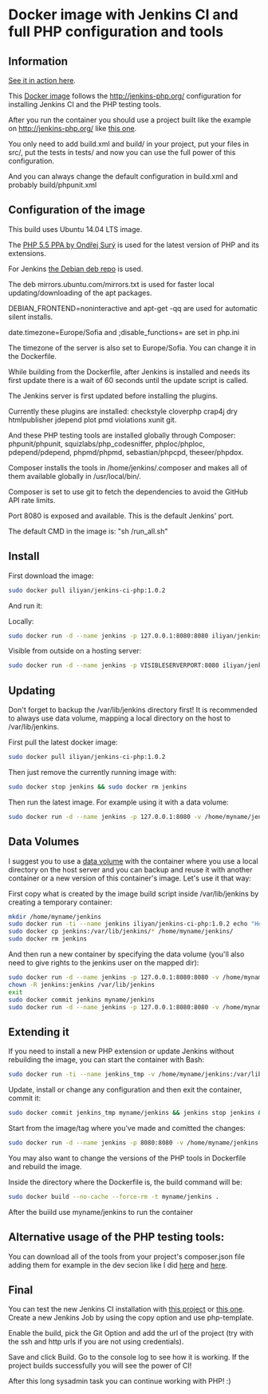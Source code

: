 Docker image with Jenkins CI and full PHP configuration and tools
===

Information
---

[See it in action here](http://jenkins.iliyan-trifonov.com/ "Jenkins CI PHP on iliyan-trifonov.com").

This [Docker image](https://registry.hub.docker.com/u/iliyan/jenkins-ci-php/ "Docker Jenkins CI PHP")
follows the http://jenkins-php.org/ configuration for installing Jenkins CI and the PHP testing tools.

After you run the container you should use a project built like the example on http://jenkins-php.org/
like [this one](http://gitlab.iliyan-trifonov.com/behat-tests/mvc-bdd-tdd/tree/master "mvc-bdd-tdd").

You only need to add build.xml and build/ in your project, put your files in src/, put the tests in tests/ 
and now you can use the full power of this configuration.

And you can always change the default configuration
in build.xml and probably build/phpunit.xml

Configuration of the image
---

This build uses Ubuntu 14.04 LTS image.

The [PHP 5.5 PPA by Ondřej Surý](https://launchpad.net/~ondrej/+archive/ubuntu/php5 "PPA for PHP 5.5") 
is used for the latest version of PHP and its extensions.

For Jenkins [the Debian deb repo](http://pkg.jenkins-ci.org/debian "Jenkins Deb Repo") is used.

The deb mirrors.ubuntu.com/mirrors.txt is used for faster local updating/downloading of the apt packages.

DEBIAN_FRONTEND=noninteractive and apt-get -qq are used for automatic silent installs.

date.timezone=Europe/Sofia and ;disable_functions= are set in php.ini

The timezone of the server is also set to Europe/Sofia. You can change it in the Dockerfile.

While building from the Dockerfile, after Jenkins is installed and needs its first update there is a wait of 60 seconds 
until the update script is called. 

The Jenkins server is first updated before installing the plugins.

Currently these plugins are installed: checkstyle cloverphp crap4j dry htmlpublisher jdepend plot pmd violations xunit git.

And these PHP testing tools are installed globally through Composer:
phpunit/phpunit, squizlabs/php_codesniffer, phploc/phploc, pdepend/pdepend, phpmd/phpmd, sebastian/phpcpd, theseer/phpdox.

Composer installs the tools in /home/jenkins/.composer and makes all of them available globally in /usr/local/bin/.

Composer is set to use git to fetch the dependencies to avoid the GitHub API rate limits.

Port 8080 is exposed and available. This is the default Jenkins' port.

The default CMD in the image is: "sh /run_all.sh"

Install
---

First download the image:

```bash
sudo docker pull iliyan/jenkins-ci-php:1.0.2
```

And run it:

Locally:

```bash
sudo docker run -d --name jenkins -p 127.0.0.1:8080:8080 iliyan/jenkins-ci-php:1.0.2
```

Visible from outside on a hosting server:

```bash
sudo docker run -d --name jenkins -p VISIBLESERVERPORT:8080 iliyan/jenkins-ci-php:1.0.2
```

Updating
---

Don't forget to backup the /var/lib/jenkins directory first!
It is recommended to always use data volume, mapping a local directory on the host to /var/lib/jenkins. 

First pull the latest docker image:

```bash
sudo docker pull iliyan/jenkins-ci-php:1.0.2
```

Then just remove the currently running image with:

```bash
sudo docker stop jenkins && sudo docker rm jenkins
```

Then run the latest image. For example using it with a data volume:

```bash
sudo docker run -d --name jenkins -p 127.0.0.1:8080 -v /home/myname/jenkins:/var/lib/jenkins iliyan/jenkins-ci-php:1.0.2
```

Data Volumes
---

I suggest you to use a [data volume](https://docs.docker.com/userguide/dockervolumes/ "Docker Data Volumes") 
with the container where you use a local directory on the host server and you can backup and reuse it with another 
container or a new version of this container's image.
Let's use it that way:

First copy what is created by the image build script inside /var/lib/jenkins by creating a temporary container:

```bash
mkdir /home/myname/jenkins
sudo docker run -ti --name jenkins iliyan/jenkins-ci-php:1.0.2 echo "Hello, Docker"
sudo docker cp jenkins:/var/lib/jenkins/* /home/myname/jenkins/
sudo docker rm jenkins
```

And then run a new container by specifying the data volume (you'll also need to give rights to the jenkins user on the mapped dir):

```bash
sudo docker run -d --name jenkins -p 127.0.0.1:8080:8080 -v /home/myname/jenkins:/var/lib/jenkins iliyan/jenkins-ci-php:1.0.2 bash
chown -R jenkins:jenkins /var/lib/jenkins
exit
sudo docker commit jenkins myname/jenkins
sudo docker run -d --name jenkins -p 127.0.0.1:8080:8080 -v /home/myname/jenkins:/var/lib/jenkins myname/jenkins sh /run_all.sh 
```

Extending it
---

If you need to install a new PHP extension or update Jenkins without rebuilding the image, you can start the container with Bash:

```bash
sudo docker run -ti --name jenkins_tmp -v /home/myname/jenkins:/var/lib/jenkins iliyan/jenkins-ci-php:1.0.2 bash
```

Update, install or change any configuration and then exit the container, commit it:

```bash
sudo docker commit jenkins_tmp myname/jenkins && jenkins stop jenkins && jenkins rm jenkins jenkins_tmp
```

Start from the image/tag where you've made and comitted the changes:

```bash
sudo docker run -d --name jenkins -p 8080:8080 -v /home/myname/jenkins:/var/lib/jenkins myname/jenkins sh /run_all.sh
```

You may also want to change the versions of the PHP tools in Dockerfile and rebuild the image.

Inside the directory where the Dockerfile is, the build command will be:

```bash
sudo docker build --no-cache --force-rm -t myname/jenkins .
```

After the buiild use myname/jenkins to run the container

Alternative usage of the PHP testing tools:
---

You can download all of the tools from your project's composer.json file adding them for example in the dev secion 
like I did [here](http://gitlab.iliyan-trifonov.com/behat-tests/mvc-bdd-tdd/blob/master/composer.json "composer.json") 
and [here](http://gitlab.iliyan-trifonov.com/behat-tests/mvc-bdd-tdd/blob/master/build.xml "build.xml").

Final
---

You can test the new Jenkins CI installation with [this project](https://github.com/sebastianbergmann/money.git "sebastianbergmann/money")
or [this one](http://gitlab.iliyan-trifonov.com/behat-tests/mvc-bdd-tdd/tree/master "mvc-bdd-tdd").
Create a new Jenkins Job by using the copy option and use php-template.

Enable the build, pick the Git Option and add
the url of the project (try with the ssh and http urls if you are not using credentials).

Save and click Build. 
Go to the console log to see how it is working.
If the project builds successfully you will see the power of CI!

After this long sysadmin task you can continue working with PHP! :)
